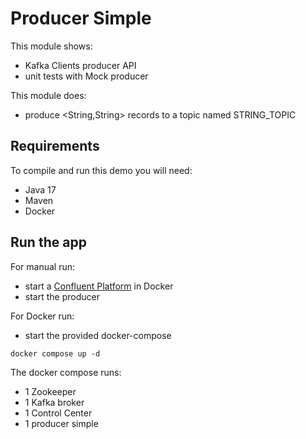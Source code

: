 # Producer Simple

This module shows:
- Kafka Clients producer API
- unit tests with Mock producer

This module does:
- produce <String,String> records to a topic named STRING_TOPIC

## Requirements

To compile and run this demo you will need:
- Java 17
- Maven
- Docker

## Run the app

For manual run:
- start a [Confluent Platform](https://docs.confluent.io/platform/current/quickstart/ce-docker-quickstart.html#step-1-download-and-start-cp) in Docker
- start the producer

For Docker run:
- start the provided docker-compose 

```
docker compose up -d
```

The docker compose runs:
- 1 Zookeeper
- 1 Kafka broker
- 1 Control Center
- 1 producer simple
